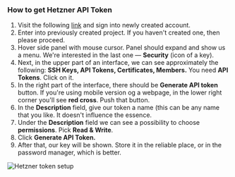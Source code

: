 ### How to get Hetzner API Token
1.  Visit the following [link](https://console.hetzner.cloud/) and sign
    into newly created account.
2.  Enter into previously created project. If you haven't created one,
    then please proceed.
3.  Hover side panel with mouse cursor. Panel should expand and show us
    a menu. We're interested in the last one — **Security** (icon of a
    key).
4.  Next, in the upper part of an interface, we can see approximately
    the following: **SSH Keys, API Tokens, Certificates, Members.** You
    need **API Tokens**. Click on it.
5.  In the right part of the interface, there should be **Generate API
    token** button. If you're using mobile version og a webpage, in the
    lower right corner you'll see **red cross**. Push that button.
6.  In the **Description** field, give our token a name (this can be any
    name that you like. It doesn't influence the essence.
7.  Under the **Description** field we can see a possibility to choose
    **permissions**. Pick **Read & Write**.
8.  Click **Generate API Token.**
9.  After that, our key will be shown. Store it in the reliable place,
    or in the password manager, which is better.

![Hetzner token setup](resource:assets/images/gifs/Hetzner.gif)
